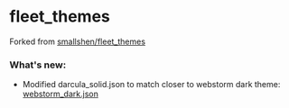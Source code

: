 # fleet_themes

Forked from [smallshen/fleet_themes](https://github.com/smallshen/fleet_themes)

### What's new:

* Modified darcula_solid.json to match closer to webstorm dark theme: [webstorm_dark.json](https://github.com/jineshdoshi/fleet_themes/blob/main/webstorm_dark.json)
